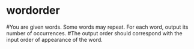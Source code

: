 # wordorder
#You are given  words. Some words may repeat. For each word, output its number of occurrences. 
#The output order should correspond with the input order of appearance of the word.
